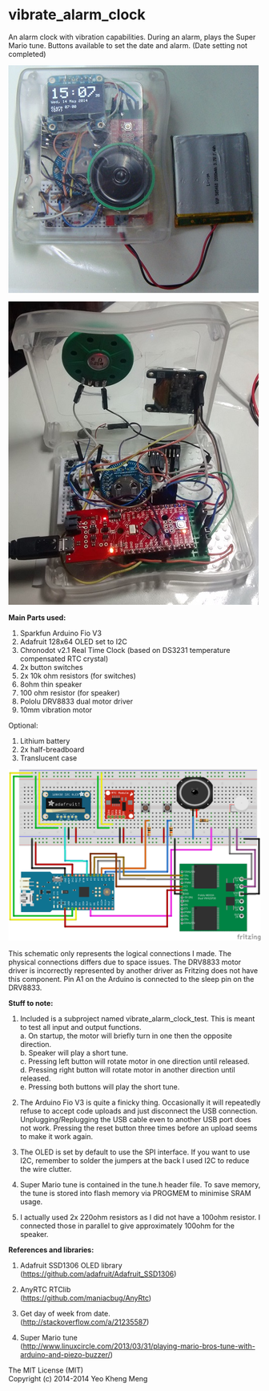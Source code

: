 vibrate_alarm_clock
===================

An alarm clock with vibration capabilities. During an alarm, plays the Super Mario tune. Buttons available to set the date and alarm. (Date setting not completed)

![Screen](/misc/front.jpg)


![Screen](/misc/internal.jpg)



<b>Main Parts used:</b>  

1. Sparkfun Arduino Fio V3 
2. Adafruit 128x64 OLED set to I2C  
3. Chronodot v2.1 Real Time Clock (based on DS3231 temperature compensated RTC crystal)  
4. 2x button switches  
5. 2x 10k ohm resistors (for switches)  
6. 8ohm thin speaker  
7. 100 ohm resistor (for speaker)  
8. Pololu DRV8833 dual motor driver  
9. 10mm vibration motor


Optional:  

1. Lithium battery  
3. 2x half-breadboard 
4. Translucent case  



![Screen](misc/schematic-vibrate-clock.png)

This schematic only represents the logical connections I made. The physical connections differs due to space issues. The DRV8833 motor driver is incorrectly represented by another driver as Fritzing does not have this component. Pin A1 on the Arduino is connected to the sleep pin on the DRV8833.

<b>Stuff to note:</b>

1. Included is a subproject named vibrate_alarm_clock_test. This is meant to test all input and output functions.  
  a. On startup, the motor will briefly turn in one then the opposite direction.  
  b. Speaker will play a short tune.  
  c. Pressing left button will rotate motor in one direction until released.  
  d. Pressing right button will rotate motor in another direction until released.  
  e. Pressing both buttons will play the short tune.  

2. The Arduino Fio V3 is quite a finicky thing. Occasionally it will repeatedly refuse to accept code uploads and just disconnect the USB connection. Unplugging/Replugging the USB cable even to another USB port does not work. Pressing the reset button three times before an upload seems to make it work again.

3. The OLED is set by default to use the SPI interface. If you want to use I2C, remember to solder the jumpers at the back I used I2C to reduce the wire clutter.

4. Super Mario tune is contained in the tune.h header file. To save memory, the tune is stored into flash memory via PROGMEM to minimise SRAM usage.

5. I actually used 2x 220ohm resistors as I did not have a 100ohm resistor. I connected those in parallel to give approximately 100ohm for the speaker.


<b>References and libraries:</b>  

1. Adafruit SSD1306 OLED library  
(https://github.com/adafruit/Adafruit_SSD1306)

2. AnyRTC RTClib  
(https://github.com/maniacbug/AnyRtc)

3. Get day of week from date.  
(http://stackoverflow.com/a/21235587)

4. Super Mario tune  
(http://www.linuxcircle.com/2013/03/31/playing-mario-bros-tune-with-arduino-and-piezo-buzzer/)



The MIT License (MIT)<br>
Copyright (c) 2014-2014 Yeo Kheng Meng<br>
